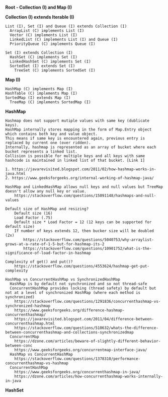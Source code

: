 
**Root - Collection (I) and Map (I)**

**Collection (I) extends Iterable (I)**
    
    List (I), Set (I) and Queue (I) extends Collection (I) 
      ArrayList (C) implements List (I)
      Vector (C) implements List (I)
      LinkedList (C) implements List (I) and Queue (I)
      PriorityQueue (C) implements Queue (I)

    Set (I) extends Collection (I)
      HashSet (C) implements Set (I)
      LinkedHashSet (C) implements Set (I)
      SortedSet (I) extends Set (I)
        TreeSet (C) implements SortedSet (I)
        
**Map (I)**
    
    HashMap (C) implements Map (I)
    HashTable (C) implements Map (I)
    SortedMap (I) extends Map (I)
      TreeMap (C) implements SortedMap (I)

**HashMap**

    Hashmap does not support mutiple values with same key (dublicate keys). 
    HashMap internally stores mapping in the form of Map.Entry object which contains both key and value object.
    This means if same key is encountered again, previous entry is replaced by current one (over ridden).
    Internally, hashmap is represented as an array of bucket where each bucket represents a linked list.
    Collision is possible for multiple keys and all keys with same hashcode is maintained in linked list of that bucket. [Link 1]
  
    1. https://javarevisited.blogspot.com/2011/02/how-hashmap-works-in-java.html
    2. https://www.geeksforgeeks.org/internal-working-of-hashmap-java/
    
    HashMap and LinkedHashMap allows null keys and null values but TreeMap doesn't allow any null key or value.
        https://stackoverflow.com/questions/15091148/hashmaps-and-null-values
    
    Default size of HashMap and resizing? 
        Default size (16)  
        Load Factor (.75)
        Default size * Load Factor = 12 (12 keys can be supported for default size)
        If number of keys extends 12, then bucker size will be doubled (2x) 
            https://stackoverflow.com/questions/5040753/why-arraylist-grows-at-a-rate-of-1-5-but-for-hashmap-its-2
            https://stackoverflow.com/questions/10901752/what-is-the-significance-of-load-factor-in-hashmap
    
    Complexity of get() and put()? 
        https://stackoverflow.com/questions/4553624/hashmap-get-put-complexity
    
    HashMap vs ConcurrentHashMap vs SynchronizedHashMap 
      HashMap is by default not synchronized and so not thread-safe
      ConcurrentHashMap provides locking (thread safety) by default but not at a level of synchronized HashMap (where each method is synchronized)
        https://stackoverflow.com/questions/1291836/concurrenthashmap-vs-synchronized-hashmap
        https://www.geeksforgeeks.org/difference-hashmap-concurrenthashmap/
        https://javarevisited.blogspot.com/2011/04/difference-between-concurrenthashmap.html
        https://stackoverflow.com/questions/510632/whats-the-difference-between-concurrenthashmap-and-collections-synchronizedmap
      ConcurrentMap
        https://dzone.com/articles/beware-of-slightly-different-behavior-between-conc
        https://www.geeksforgeeks.org/concurrentmap-interface-java/
      HashMap vs ConcurrentHashMap 
        https://stackoverflow.com/questions/1378310/performance-concurrenthashmap-vs-hashmap
      ConcurrentHashMap
        https://www.geeksforgeeks.org/concurrenthashmap-in-java/
        https://dzone.com/articles/how-concurrenthashmap-works-internally-in-java
      
**HashSet**


